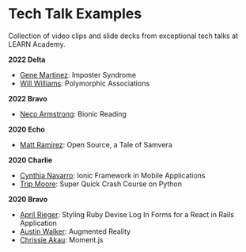 # Tech Talk Examples

Collection of video clips and slide decks from exceptional tech talks at LEARN Academy.

**2022 Delta**

- [Gene Martinez](https://youtu.be/xazlSXzbA38): Imposter Syndrome
- [Will Williams](https://youtu.be/tXZj8F23vBQ): Polymorphic Associations

**2022 Bravo**

- [Neco Armstrong](https://youtu.be/wUTRvU4VESw): Bionic Reading

**2020 Echo**

- [Matt Ramirez](https://youtu.be/XKtTCGE5yrA): Open Source, a Tale of Samvera

**2020 Charlie**

- [Cynthia Navarro](https://youtu.be/6M66abkRRts): Ionic Framework in Mobile Applications
- [Trip Moore](https://youtu.be/qc-ujrJo1Rk): Super Quick Crash Course on Python

**2020 Bravo**

- [April Rieger](https://docs.google.com/presentation/d/1PVYdyi2A0v-u4MYZUA8NyYNBM1cIFuuQyZtAWDeszI4/edit?ts=5f0fe640#slide=id.p): Styling Ruby Devise Log In Forms for a React in Rails Application
- [Austin Walker](https://youtu.be/ukVvVEXus7w): Augmented Reality
- [Chrissie Akau](https://youtu.be/3Ei9gPNFEIQ): Moment.js
